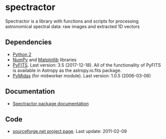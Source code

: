# spectractor
Spectractor is a library with functions and scripts for processing astronomical spectral data: raw images and extracted 1D vectors

## Dependencies
<ul>
  <li>
    <a href="https://www.python.org/" target="_blank" rel="noopener noreferrer">Python 2</a></li>
  <li>
    <a href="https://numpy.org/" target="_blank" rel="noopener noreferrer">NumPy</a>
    and <a href="https://matplotlib.org/" target="_blank" rel="noopener noreferrer">Matplotlib</a>
    libraries</li>
  <li>
    <a href="https://github.com/spacetelescope/PyFITS" target="_blank" rel="noopener noreferrer">PyFITS</a>.
    Last version: 3.5 (2017-12-18).
    All of the functionality of PyFITS is available in Astropy as the astropy.io.fits package.</li>
  <li><a href="https://www.eso.org/sci/software/sampo/pymidas/download_page.php" target="_blank" rel="noopener noreferrer">PyMidas</a>
    (for midworker module). Last version: 1.0.5 (2006-03-06)</li>
</ul>

## Documentation
* [Spectractor package documentation](http://spectractor.sourceforge.net/)

## Code
* [sourceforge.net project page](https://sourceforge.net/projects/spectractor/).
Last update: 2011-02-09
